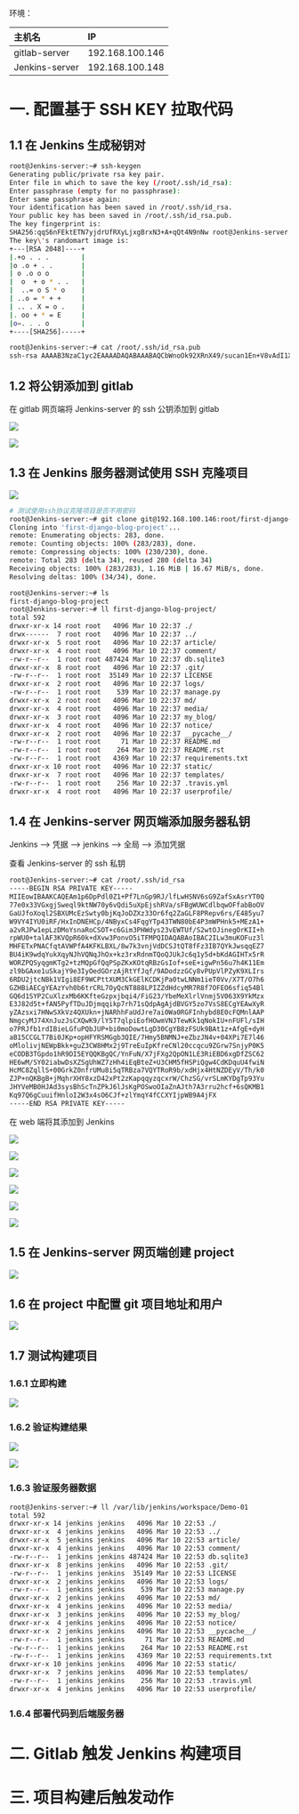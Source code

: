 环境：

| 主机名         | IP              |
| :------------- | :-------------- |
| gitlab-server  | 192.168.100.146 |
| Jenkins-server | 192.168.100.148 |

# 一. 配置基于 SSH KEY 拉取代码

## 1.1 在 Jenkins 生成秘钥对

```bash
root@Jenkins-server:~# ssh-keygen
Generating public/private rsa key pair.
Enter file in which to save the key (/root/.ssh/id_rsa):
Enter passphrase (empty for no passphrase):
Enter same passphrase again:
Your identification has been saved in /root/.ssh/id_rsa.
Your public key has been saved in /root/.ssh/id_rsa.pub.
The key fingerprint is:
SHA256:qqS6nFEktETN7yjdrUfRXyLjxgBrxN3+A+qQt4N9nNw root@Jenkins-server
The key\'s randomart image is:
+---[RSA 2048]----+
|.+o . . .        |
|o .o + . .       |
| o .o o o        |
|  o  + o * . .   |
|  ..= o S * o    |
| ..o = * + +     |
| .. . X = o .    |
|. oo + * = E     |
|o=. . . o        |
+----[SHA256]-----+

root@Jenkins-server:~# cat /root/.ssh/id_rsa.pub
ssh-rsa AAAAB3NzaC1yc2EAAAADAQABAAABAQCbWnoOk92XRnX49/sucan1En+V8vAdI1Xqwb1lp9LECythPRDvt7THfdUbGCNLB6qX2S01bvTLq9B2Lm5ekSOyFFVr+wUGBZRYJ2VurA4V9psGg5UZpQl+heiqXZIFdQxwTNLC3LRuMqomgNlfPfc6vp+rZloYsXw9F6m/quz8TjznK7tb1VjghhTSJEX8fEicM0QcKn/g0HLEKzgWqBhOnjdNY3zRsTg/eZY8eeTn4wTMDX5ra9Ek/DV6kvMMyhiydpGgJI5P5zoaKbc8dZ3Kzbe8RZNR/9LbC04mKd6A6sogj6GulZTT61qUAXcpVClHrST51e/Dc+ie87mJMUw9 root@Jenkins-server
```

## 1.2 将公钥添加到 gitlab

在 gitlab 网页端将 Jenkins-server 的 ssh 公钥添加到 gitlab

![](png/2020-03-10-22-34-26.png)

![](png/2020-03-10-22-34-45.png)

## 1.3 在 Jenkins 服务器测试使用 SSH 克隆项目

![](png/2020-03-10-22-38-11.png)

```bash
# 测试使用ssh协议克隆项目是否不用密码
root@Jenkins-server:~# git clone git@192.168.100.146:root/first-django-blog-project.git
Cloning into 'first-django-blog-project'...
remote: Enumerating objects: 283, done.
remote: Counting objects: 100% (283/283), done.
remote: Compressing objects: 100% (230/230), done.
remote: Total 283 (delta 34), reused 280 (delta 34)
Receiving objects: 100% (283/283), 1.16 MiB | 16.67 MiB/s, done.
Resolving deltas: 100% (34/34), done.

root@Jenkins-server:~# ls
first-django-blog-project
root@Jenkins-server:~# ll first-django-blog-project/
total 592
drwxr-xr-x 14 root root   4096 Mar 10 22:37 ./
drwx------  7 root root   4096 Mar 10 22:37 ../
drwxr-xr-x  5 root root   4096 Mar 10 22:37 article/
drwxr-xr-x  4 root root   4096 Mar 10 22:37 comment/
-rw-r--r--  1 root root 487424 Mar 10 22:37 db.sqlite3
drwxr-xr-x  8 root root   4096 Mar 10 22:37 .git/
-rw-r--r--  1 root root  35149 Mar 10 22:37 LICENSE
drwxr-xr-x  2 root root   4096 Mar 10 22:37 logs/
-rw-r--r--  1 root root    539 Mar 10 22:37 manage.py
drwxr-xr-x  2 root root   4096 Mar 10 22:37 md/
drwxr-xr-x  4 root root   4096 Mar 10 22:37 media/
drwxr-xr-x  3 root root   4096 Mar 10 22:37 my_blog/
drwxr-xr-x  4 root root   4096 Mar 10 22:37 notice/
drwxr-xr-x  2 root root   4096 Mar 10 22:37 __pycache__/
-rw-r--r--  1 root root     71 Mar 10 22:37 README.md
-rw-r--r--  1 root root    264 Mar 10 22:37 README.rst
-rw-r--r--  1 root root   4369 Mar 10 22:37 requirements.txt
drwxr-xr-x 10 root root   4096 Mar 10 22:37 static/
drwxr-xr-x  7 root root   4096 Mar 10 22:37 templates/
-rw-r--r--  1 root root    256 Mar 10 22:37 .travis.yml
drwxr-xr-x  4 root root   4096 Mar 10 22:37 userprofile/
```

## 1.4 在 Jenkins-server 网页端添加服务器私钥

Jenkins --> 凭据 --> jenkins --> 全局 --> 添加凭据

查看 Jenkins-server 的 ssh 私钥

```bash
root@Jenkins-server:~# cat /root/.ssh/id_rsa
-----BEGIN RSA PRIVATE KEY-----
MIIEowIBAAKCAQEAm1p6DpPdl0Z1+Pf7LnGp9RJ/lfLwHSNV6sG9ZafSxAsrYT0Q
77e0x33VGxgjSweql9ktNW70y6vQdi5uXpEjshRVa/sFBgWUWCdlbqwOFfabBoOV
GaUJfoXoql2SBXUMcEzSwty0bjKqJoDZXz33Or6fq2ZaGLF8PRepv6rs/E485yu7
W9VY4IYU0iRF/HxInDNEHCp/4NByxCs4FqgYTp43TWN80bE4P3mWPHnk5+MEzA1+
a2vRJPw1epLzDMoYsnaRoCSOT+c6Gim3PHWdys23vEWTUf/S2wtOJinegOrKII+h
rpWU0+talAF3KVQpR60k+dXvw3PonvO5iTFMPQIDAQABAoIBAC2ILw3muKOFuz3l
MHFETxPNACfqtAVWPfA4KFKLBXL/8w7k3vnjVdDCSJtQT8fFz3IB7QYkJwsqqEZ7
BU4iK9wdqYukXqyNJhVQNqJhOx+kz3rxRdnmTQoQJUkJc6q1y5d+bKdAGIHTx5rR
WORZPQSyqgmKTg2+tzMQpGfQqPSpZKxKOtqRBzGsIof+seE+igwPn56u7h4K11Em
zl9bGAxe1uSkajY9e3IyOedGOrzAjRtYfJqf/9ADodzzGCy8vPUpVlPZyK9XLIrs
6RDU2jtcNBk1VIgi8EF9WCPttXUM3CkGElKCDKjPa0twLNNm1ieT0Vv/X7T/O7h6
GZHBiAECgYEAzYvh0b6trCRL7OyQcNT888LPIZZdHdcyMR7R8f7OFEO6sfiq54Bl
GQ6d1SYP2CuXlzxMb6KKfteGzpxjbqi4/FiG23/YbeMeXlrlVnmj5V063X9YkMzx
E3J82d5t+fAN5PyfTDuJDjmqqikp7rh71sQdpAgAjdBVGY5zo7VsS8ECgYEAwXyR
yZAzsxi7HNwSXkVz4QXUkn+jNARhhFaUdJre7ai0Wa0RGFInhybd8E0cFQMnlAAP
NmgcyMJ74XnJuzJsCXQwK9/lY5T7qlpiEofHOwmVNJTewKk1qNokIU+nFUFl/sIH
o7PRJfb1rdIBieLGfuPQbJUP+bi0moDowtLgD30CgYB8zFSUk9BAt1z+AfgE+dyH
aB15CCGLT7Bi0JKp+opHFYRSMGgb3QIE/7Hmy5BNMNJ+eZbzJN4v+04XPi7E7l46
oMlolivjNEWpBkk+guZ3CW8HMx2j9TreEuIpKfreCNl20ccqcu9ZGrw7SnjyP0K5
eCODB3TGpdo1hR9DI5EYQQKBgQC/YnFuN/X7jFXg2QpON1LE3RiEBD6xgDfZSC62
HE6wM/SY02iabwDsXZSgUhWZ7zHh4iEqBteZ+U3CHM5fHSPiQgw4CdKDquU4fwiN
HcMC8ZqllS+00GrkZ0nfrUMu8i5qTRBza7VQYTRoR9b/xdHjx4HtNZDEyV/Th/k0
ZJP+nQKBgB+jMqhrXHY8xzD42xPt2zKapqqyzqcxrW/ChzSG/vrSLmKYDgTp93Yu
JHYVeMB0HJAd3sysBhScTnZPkJ6lJsKgPOSwoOIaZnAJth7A3rru2hcf+6sQKMB1
Kq97Q6gCuuifHnloI2W3x4sO6CJf+zlYmqY4fCCXYIjpWB9A4jFX
-----END RSA PRIVATE KEY-----
```

在 web 端将其添加到 Jenkins

![](png/2020-03-10-22-42-23.png)

![](png/2020-03-10-22-42-53.png)

![](png/2020-03-10-22-43-09.png)

![](png/2020-03-10-22-43-49.png)

![](png/2020-03-10-22-45-26.png)

![](png/2020-03-10-22-45-41.png)

## 1.5 在 Jenkins-server 网页端创建 project

![](png/2020-03-10-22-47-56.png)

## 1.6 在 project 中配置 git 项目地址和用户

![](png/2020-03-10-22-51-42.png)

## 1.7 测试构建项目

### 1.6.1 立即构建

![](png/2020-03-10-22-53-09.png)

### 1.6.2 验证构建结果

![](png/2020-03-10-22-54-21.png)

![](png/2020-03-10-22-57-26.png)

### 1.6.3 验证服务器数据

```bash
root@Jenkins-server:~# ll /var/lib/jenkins/workspace/Demo-01
total 592
drwxr-xr-x 14 jenkins jenkins   4096 Mar 10 22:53 ./
drwxr-xr-x  4 jenkins jenkins   4096 Mar 10 22:53 ../
drwxr-xr-x  5 jenkins jenkins   4096 Mar 10 22:53 article/
drwxr-xr-x  4 jenkins jenkins   4096 Mar 10 22:53 comment/
-rw-r--r--  1 jenkins jenkins 487424 Mar 10 22:53 db.sqlite3
drwxr-xr-x  8 jenkins jenkins   4096 Mar 10 22:53 .git/
-rw-r--r--  1 jenkins jenkins  35149 Mar 10 22:53 LICENSE
drwxr-xr-x  2 jenkins jenkins   4096 Mar 10 22:53 logs/
-rw-r--r--  1 jenkins jenkins    539 Mar 10 22:53 manage.py
drwxr-xr-x  2 jenkins jenkins   4096 Mar 10 22:53 md/
drwxr-xr-x  4 jenkins jenkins   4096 Mar 10 22:53 media/
drwxr-xr-x  3 jenkins jenkins   4096 Mar 10 22:53 my_blog/
drwxr-xr-x  4 jenkins jenkins   4096 Mar 10 22:53 notice/
drwxr-xr-x  2 jenkins jenkins   4096 Mar 10 22:53 __pycache__/
-rw-r--r--  1 jenkins jenkins     71 Mar 10 22:53 README.md
-rw-r--r--  1 jenkins jenkins    264 Mar 10 22:53 README.rst
-rw-r--r--  1 jenkins jenkins   4369 Mar 10 22:53 requirements.txt
drwxr-xr-x 10 jenkins jenkins   4096 Mar 10 22:53 static/
drwxr-xr-x  7 jenkins jenkins   4096 Mar 10 22:53 templates/
-rw-r--r--  1 jenkins jenkins    256 Mar 10 22:53 .travis.yml
drwxr-xr-x  4 jenkins jenkins   4096 Mar 10 22:53 userprofile/
```

### 1.6.4 部署代码到后端服务器

# 二. Gitlab 触发 Jenkins 构建项目

# 三. 项目构建后触发动作
